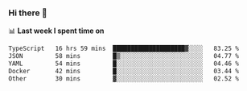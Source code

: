 ### Hi there 👋

<!--
**DBvc/DBvc** is a ✨ _special_ ✨ repository because its `README.md` (this file) appears on your GitHub profile.

Here are some ideas to get you started:

- 🔭 I’m currently working on ...
- 🌱 I’m currently learning ...
- 👯 I’m looking to collaborate on ...
- 🤔 I’m looking for help with ...
- 💬 Ask me about ...
- 📫 How to reach me: ...
- 😄 Pronouns: ...
- ⚡ Fun fact: ...
-->

📊 **Last week I spent time on**
<!--START_SECTION:waka-->

```txt
TypeScript   16 hrs 59 mins  ████████████████████▓░░░░   83.25 %
JSON         58 mins         █▒░░░░░░░░░░░░░░░░░░░░░░░   04.77 %
YAML         54 mins         █░░░░░░░░░░░░░░░░░░░░░░░░   04.46 %
Docker       42 mins         █░░░░░░░░░░░░░░░░░░░░░░░░   03.44 %
Other        30 mins         ▓░░░░░░░░░░░░░░░░░░░░░░░░   02.52 %
```

<!--END_SECTION:waka-->
